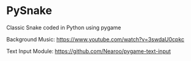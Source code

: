 # PySnake
Classic Snake coded in Python using pygame

Background Music: https://www.youtube.com/watch?v=3swdaU0cpkc

Text Input Module: https://github.com/Nearoo/pygame-text-input
